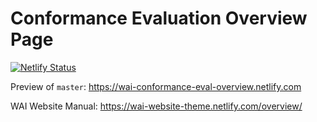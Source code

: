 # Conformance Evaluation Overview Page

[![Netlify Status](https://api.netlify.com/api/v1/badges/f66aee45-cb27-499d-a0fc-906155fd0d30/deploy-status)](https://app.netlify.com/sites/wai-conformance-eval-overview/deploys)

Preview of `master`: https://wai-conformance-eval-overview.netlify.com

WAI Website Manual: https://wai-website-theme.netlify.com/overview/

